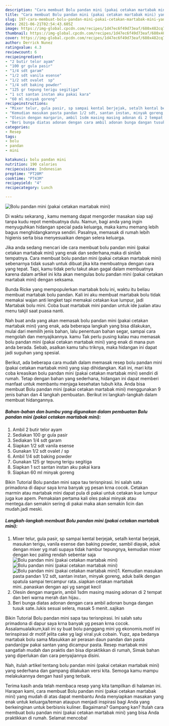 ```yaml
---
description: "Cara membuat Bolu pandan mini (pakai cetakan martabak mini) yang enak Untuk Jualan"
title: "Cara membuat Bolu pandan mini (pakai cetakan martabak mini) yang enak Untuk Jualan"
slug: 197-cara-membuat-bolu-pandan-mini-pakai-cetakan-martabak-mini-yang-enak-untuk-jualan
date: 2021-06-21T02:54:43.605Z
image: https://img-global.cpcdn.com/recipes/1d47ec6f49d73eaf/680x482cq70/bolu-pandan-mini-pakai-cetakan-martabak-mini-foto-resep-utama.jpg
thumbnail: https://img-global.cpcdn.com/recipes/1d47ec6f49d73eaf/680x482cq70/bolu-pandan-mini-pakai-cetakan-martabak-mini-foto-resep-utama.jpg
cover: https://img-global.cpcdn.com/recipes/1d47ec6f49d73eaf/680x482cq70/bolu-pandan-mini-pakai-cetakan-martabak-mini-foto-resep-utama.jpg
author: Derrick Nunez
ratingvalue: 4.3
reviewcount: 6
recipeingredient:
- "2 butir telor ayam"
- "100 gr gula pasir"
- "1/4 sdt garam"
- "1/2 sdt vanila esense"
- "1/2 sdt ovalet  sp"
- "1/4 sdt baking powder"
- "125 gr tepung terigu segitiga"
- "1 sct santan instan aku pakai kara"
- "60 ml minyak goreng"
recipeinstructions:
- "Mixer telur, gula pasir, sp sampai kental berjejak, setalh kental berjejak, masukan terigu, vanila esense dan baking powder, sambil diayak, aduk dengan mixer yg mati supaya tidak hambur tepungnya, kemudian mixer dengan kec paling rendah sebentar saja"
- "Kemudian masukan pasta pandan 1/2 sdt, santan instan, minyak goreng, aduk balik dengan spatula sampai tercampur rata..siapkan cetakan martabak mini..panaskan dengan api yg sangat kecil"
- "Olesin dengan margarin, ambil 1sdm masing masing adonan di 2 tempat dan beri warna merah dan hijau.."
- "Beri bunga diatas adonan dengan cara ambil adonan bunga dangan tusuk sate..lukis sesuai selera, masak 5 menit..sajikan"
categories:
- Resep
tags:
- bolu
- pandan
- mini

katakunci: bolu pandan mini 
nutrition: 190 calories
recipecuisine: Indonesian
preptime: "PT20M"
cooktime: "PT43M"
recipeyield: "4"
recipecategory: Lunch

---
```



![Bolu pandan mini (pakai cetakan martabak mini)](https://img-global.cpcdn.com/recipes/1d47ec6f49d73eaf/680x482cq70/bolu-pandan-mini-pakai-cetakan-martabak-mini-foto-resep-utama.jpg)

Di waktu  sekarang , kamu memang dapat mengorder masakan siap saji tanpa kudu repot membuatnya dulu. Namun, bagi anda yang ingin menyuguhkan hidangan special pada keluarga, maka kamu memang lebih bagus menghidangkannya sendiri. Pasalnya, memasak di rumah lebih higienis serta bisa menyesuaikan dengan selera keluarga.

Jika anda sedang mencari ide cara membuat bolu pandan mini (pakai cetakan martabak mini) yang enak dan sederhana,maka di sinilah tempatnya. Cara membuat bolu pandan mini (pakai cetakan martabak mini)  sebenarnya tidak susah untuk dibuat jika kita membuatnya dengan cara yang tepat. Tapi, kamu tidak perlu takut akan gagal dalam membuatnya 
karena dalam artikel ini kita akan mengulas bolu pandan mini (pakai cetakan martabak mini) dengan seksama.  

Bunda Ricke yang mempopulerkan martabak bolu ini, waktu itu beliau membuat martabak bolu pandan. Kali ini aku membuat martabak bolu tidak memakai wajan anti lengket tapi memakai cetakan kue lumpur, jadi Martabak bolu mini. Coba buat martabak mini pandan untuk ide jualan atau menu takjil saat puasa nanti.

Nah buat anda yang akan memasak bolu pandan mini (pakai cetakan martabak mini) yang enak, ada beberapa langkah yang bisa dilakukan, mulai dari memilih jenis bahan, lalu penentuan bahan segar, sampai cara mengolah dan menyajikannya. kamu Tak perlu pusing kalau mau memasak bolu pandan mini (pakai cetakan martabak mini) yang enak di mana pun anda berada. Sebab, asalkan kamu  tahu triknya, maka hidangan ini dapat jadi suguhan yang spesial.

Berikut, ada beberapa cara mudah dalam memasak resep bolu pandan mini (pakai cetakan martabak mini) yang siap dihidangkan. Kali ini, mari kita coba kreasikan bolu pandan mini (pakai cetakan martabak mini) sendiri di rumah. Tetap dengan bahan yang sederhana, hidangan ini dapat memberi manfaat untuk membantu menjaga kesehatan tubuh kita. Anda bisa membuat Bolu pandan mini (pakai cetakan martabak mini) menggunakan 9 jenis bahan dan 4 langkah pembuatan. Berikut ini langkah-langkah dalam membuat hidangannya.

<!--inarticleads1-->

##### Bahan-bahan dan bumbu yang digunakan dalam pembuatan Bolu pandan mini (pakai cetakan martabak mini):

1. Ambil 2 butir telor ayam
1. Sediakan 100 gr gula pasir
1. Sediakan 1/4 sdt garam
1. Siapkan 1/2 sdt vanila esense
1. Gunakan 1/2 sdt ovalet / sp
1. Ambil 1/4 sdt baking powder
1. Gunakan 125 gr tepung terigu segitiga
1. Siapkan 1 sct santan instan aku pakai kara
1. Siapkan 60 ml minyak goreng


Bikin Tutorial Bolu pandan mini sapa tau terisnpirasi. Ini salah satu primadona di dapur saya krna banyak yg pesan krna cocok. Cetakan marmin atau martabak mini dapat pula di pakai untuk cetakan kue lumpur juga kue apem. Pemakaian pertama kali oles pakai minyak atau mentega.dan semakin sering di pakai maka akan semakin licin dan mudah.jadi meski. 

<!--inarticleads2-->

##### Langkah-langkah membuat Bolu pandan mini (pakai cetakan martabak mini):

1. Mixer telur, gula pasir, sp sampai kental berjejak, setalh kental berjejak, masukan terigu, vanila esense dan baking powder, sambil diayak, aduk dengan mixer yg mati supaya tidak hambur tepungnya, kemudian mixer dengan kec paling rendah sebentar saja
<img src="https://img-global.cpcdn.com/steps/8fbe9ba4806f1e72/160x128cq70/bolu-pandan-mini-pakai-cetakan-martabak-mini-langkah-memasak-1-foto.jpg" alt="Bolu pandan mini (pakai cetakan martabak mini)"><img src="https://img-global.cpcdn.com/steps/0f2c40eb88befa0a/160x128cq70/bolu-pandan-mini-pakai-cetakan-martabak-mini-langkah-memasak-1-foto.jpg" alt="Bolu pandan mini (pakai cetakan martabak mini)"><img src="https://img-global.cpcdn.com/steps/db0595d7b69bd219/160x128cq70/bolu-pandan-mini-pakai-cetakan-martabak-mini-langkah-memasak-1-foto.jpg" alt="Bolu pandan mini (pakai cetakan martabak mini)">1. Kemudian masukan pasta pandan 1/2 sdt, santan instan, minyak goreng, aduk balik dengan spatula sampai tercampur rata..siapkan cetakan martabak mini..panaskan dengan api yg sangat kecil
1. Olesin dengan margarin, ambil 1sdm masing masing adonan di 2 tempat dan beri warna merah dan hijau..
1. Beri bunga diatas adonan dengan cara ambil adonan bunga dangan tusuk sate..lukis sesuai selera, masak 5 menit..sajikan


Bikin Tutorial Bolu pandan mini sapa tau terisnpirasi. Ini salah satu primadona di dapur saya krna banyak yg pesan krna cocok. Assalamualaikum,kali ini sy buat bolu panggang mini yg ekonomis.motif ini terinspirasi dr motif jelita cake yg lagi viral.yuk cobain. Yupz, apa bedanya martabak bolu sama Masukkan air perasan daun pandan dan pasta pandan(gw pakai santan yang dicampur pasta. Resep martabak mini sangatlah mudah dan praktis dan bisa dipraktikkan di rumah, Simak bahan yang diperlukan dan cara penyajiannya disini. 

Nah, itulah artikel tentang  bolu pandan mini (pakai cetakan martabak mini)  yang sederhana dan gampang dilakukan versi kita. Semoga kamu mampu melakukannya dengan hasil yang terbaik. 

Terima kasih anda telah membaca resep yang kita tampilkan di halaman ini. Harapan kami, cara membuat  Bolu pandan mini (pakai cetakan martabak mini) yang mudah di atas dapat membantu Anda menyiapkan masakan yang enak untuk keluarga/teman ataupun menjadi inspirasi bagi Anda yang berkeinginan untuk berbisnis kuliner. Bagaimana? Gampang kan? Itulah cara membuat bolu pandan mini (pakai cetakan martabak mini) yang bisa Anda praktikkan di rumah. Selamat mencoba!

